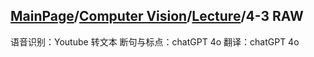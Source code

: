## [MainPage](../../index.md)/[Computer Vision](../README.md)/[Lecture](../Lecture.md)/4-3 RAW

语音识别：Youtube 转文本
断句与标点：chatGPT 4o
翻译：chatGPT 4o

